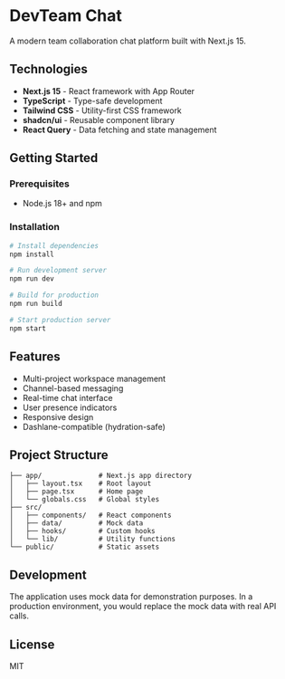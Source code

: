 # DevTeam Chat

A modern team collaboration chat platform built with Next.js 15.

## Technologies

- **Next.js 15** - React framework with App Router
- **TypeScript** - Type-safe development
- **Tailwind CSS** - Utility-first CSS framework
- **shadcn/ui** - Reusable component library
- **React Query** - Data fetching and state management

## Getting Started

### Prerequisites

- Node.js 18+ and npm

### Installation

```bash
# Install dependencies
npm install

# Run development server
npm run dev

# Build for production
npm run build

# Start production server
npm start
```

## Features

- Multi-project workspace management
- Channel-based messaging
- Real-time chat interface
- User presence indicators
- Responsive design
- Dashlane-compatible (hydration-safe)

## Project Structure

```
├── app/              # Next.js app directory
│   ├── layout.tsx    # Root layout
│   ├── page.tsx      # Home page
│   └── globals.css   # Global styles
├── src/
│   ├── components/   # React components
│   ├── data/         # Mock data
│   ├── hooks/        # Custom hooks
│   └── lib/          # Utility functions
└── public/           # Static assets
```

## Development

The application uses mock data for demonstration purposes. In a production environment, you would replace the mock data with real API calls.

## License

MIT